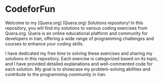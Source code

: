 # CodeforFun
Welcome to my [Quera.org] (Quera.org) Solutions repository! In this repository, you will find my solutions to various coding exercises from Quera.org. Quera is an online educational platform and community for developers in Iran, offering a wide range of programming challenges and courses to enhance your coding skills.

I have dedicated my free time to solving these exercises and sharing my solutions in this repository. Each exercise is categorized based on its topic, and I have provided detailed explanations and well-commented code for each solution. My goal is to showcase my problem-solving abilities and contribute to the programming community in Iran.
